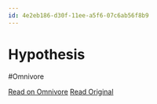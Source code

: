 ```yaml
---
id: 4e2eb186-d30f-11ee-a5f6-07c6ab56f8b9
---
```


# Hypothesis
#Omnivore

[Read on Omnivore](https://omnivore.app/me/hypothesis-18ddb10a838)
[Read Original](https://hypothes.is/a/76Uo5tMGEe6JVq_98R4f3g)

